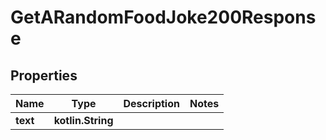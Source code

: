 
# GetARandomFoodJoke200Response

## Properties
| Name | Type | Description | Notes |
| ------------ | ------------- | ------------- | ------------- |
| **text** | **kotlin.String** |  |  |



